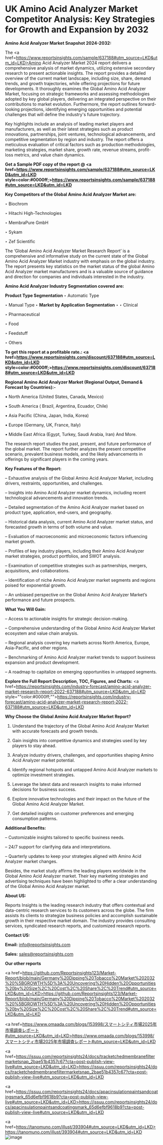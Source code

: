 # UK Amino Acid Analyzer Market Competitor Analysis: Key Strategies for Growth and Expansion by 2032

<strong>Amino Acid Analyzer Market Snapshot 2024-2032:</strong>

The <a href=https://www.reportsinsights.com/sample/637188#utm_source=LKD&utm_id=LKD>Amino Acid Analyzer Market 2024 report</a> delivers a comprehensive analysis of market dynamics, utilizing extensive secondary research to present actionable insights. The report provides a detailed overview of the current market landscape, including size, share, demand trends, and growth trajectories, while offering projections for future developments. It thoroughly examines the Global Amino Acid Analyzer Market, focusing on strategic frameworks and assessing methodologies adopted by key global players, delivering an integrated perspective on their contributions to market evolution. Furthermore, the report outlines forward-looking projections, identifying emerging opportunities and potential challenges that will define the industry's future trajectory.

Key highlights include an analysis of leading market players and manufacturers, as well as their latest strategies such as product innovations, partnerships, joint ventures, technological advancements, and competitive segmentation by region and industry. The report offers a meticulous evaluation of critical factors such as production methodologies, marketing strategies, market share, growth rate, revenue streams, profit-loss metrics, and value chain dynamics.

<strong>Get a Sample PDF copy of the report @ <a href=https://www.reportsinsights.com/sample/637188#utm_source=LKD&utm_id=LKD style=color:#0000ff;>https://www.reportsinsights.com/sample/637188#utm_source=LKD&utm_id=LKD</a></strong>

<strong>Key Competitors of the Global Amino Acid Analyzer Market are:</strong>

‣ Biochrom

‣ Hitachi High-Technologies

‣ MembraPure GmbH

‣ Sykam

‣ Zef Scientific

The ‘Global Amino Acid Analyzer Market Research Report’ is a comprehensive and informative study on the current state of the Global Amino Acid Analyzer Market industry with emphasis on the global industry. The report presents key statistics on the market status of the global Amino Acid Analyzer market manufacturers and is a valuable source of guidance and direction for companies and individuals interested in the industry.

<strong>Amino Acid Analyzer Industry Segmentation covered are:</strong>

<strong>Product Type Segmentation</strong>
‣
Automatic Type

‣ Manual Type
‣ 
<strong>Market by Application Segmentation</strong>
‣
‣  Clinical

‣ Pharmaceutical

‣ Food

‣ Feedstuff

‣ Others

<strong>To get this report at a profitable rate.: <a href=https://www.reportsinsights.com/discount/637188#utm_source=LKD&utm_id=LKD style=color:#0000ff;>https://www.reportsinsights.com/discount/637188#utm_source=LKD&utm_id=LKD</a></strong>

<strong>Regional Amino Acid Analyzer Market (Regional Output, Demand &amp; Forecast by Countries):-</strong>

• North America (United States, Canada, Mexico)

• South America ( Brazil, Argentina, Ecuador, Chile)

• Asia Pacific (China, Japan, India, Korea)

• Europe (Germany, UK, France, Italy)

• Middle East Africa (Egypt, Turkey, Saudi Arabia, Iran) And More.

The research report studies the past, present, and future performance of the global market. The report further analyzes the present competitive scenario, prevalent business models, and the likely advancements in offerings by significant players in the coming years.

<strong>Key Features of the Report:</strong>

– Exhaustive analysis of the Global Amino Acid Analyzer Market, including drivers, restraints, opportunities, and challenges.

– Insights into Amino Acid Analyzer market dynamics, including recent technological advancements and innovation trends.

– Detailed segmentation of the Amino Acid Analyzer market based on product type, application, end-users, and geography.

– Historical data analysis, current Amino Acid Analyzer market status, and forecasted growth in terms of both volume and value.

– Evaluation of macroeconomic and microeconomic factors influencing market growth.

– Profiles of key industry players, including their Amino Acid Analyzer market strategies, product portfolios, and SWOT analysis.

– Examination of competitive strategies such as partnerships, mergers, acquisitions, and collaborations.

– Identification of niche Amino Acid Analyzer market segments and regions poised for exponential growth.

– An unbiased perspective on the Global Amino Acid Analyzer Market’s performance and future prospects.

<strong>What You Will Gain:</strong>

– Access to actionable insights for strategic decision-making.

– Comprehensive understanding of the Global Amino Acid Analyzer Market ecosystem and value chain analysis.

– Regional analysis covering key markets across North America, Europe, Asia-Pacific, and other regions.

– Benchmarking of Amino Acid Analyzer market trends to support business expansion and product development.

– A roadmap to capitalize on emerging opportunities in untapped segments.

<strong>Explore the Full Report Description, TOC, Figures, and Charts:</strong>
<a href=https://reportsinsights.com/industry-forecast/amino-acid-analyzer-market-research-report-2022-637188#utm_source=LKD&utm_id=LKD style=""color:#0000ff;"">https://reportsinsights.com/industry-forecast/amino-acid-analyzer-market-research-report-2022-637188#utm_source=LKD&utm_id=LKD</a>

<strong>Why Choose the Global Amino Acid Analyzer Market Report?</strong>

1. Understand the trajectory of the Global Amino Acid Analyzer Market with accurate forecasts and growth trends.

2. Gain insights into competitive dynamics and strategies used by key players to stay ahead.

3. Analyze industry drivers, challenges, and opportunities shaping Amino Acid Analyzer market potential.

4. Identify regional hotspots and untapped Amino Acid Analyzer markets to optimize investment strategies.

5. Leverage the latest data and research insights to make informed decisions for business success.

6. Explore innovative technologies and their impact on the future of the Global Amino Acid Analyzer Market.

7. Get detailed insights on customer preferences and emerging consumption patterns.

<strong>Additional Benefits:</strong>

– Customizable insights tailored to specific business needs.

– 24/7 support for clarifying data and interpretations.

– Quarterly updates to keep your strategies aligned with Amino Acid Analyzer market changes.

Besides, the market study affirms the leading players worldwide in the Global Amino Acid Analyzer market. Their key marketing strategies and advertising techniques have been highlighted to offer a clear understanding of the Global Amino Acid Analyzer market.

<strong><strong>About US</strong>:</strong>

Reports Insights is the leading research industry that offers contextual and data-centric research services to its customers across the globe. The firm assists its clients to strategize business policies and accomplish sustainable growth in their respective market domain. The industry provides consulting services, syndicated research reports, and customized research reports.

<strong>Contact US:</strong>

<p class=><b>Email:</b> <a href=mailto:info@reportsinsights.com>info@reportsinsights.com</a></p>
<p class=><b>Sales:</b> <a href=mailto:sales@reportsinsights.com>sales@reportsinsights.com</a></p>

<strong>Our other reports</strong>

<a href=https://github.com/Reportsinsights123/Market-Report/blob/main/Germany%20Dipping%20Tobacco%20Market%202032%20%5BGROWTH%5D%3A%20Uncovering%20Hidden%20Opportunities%20by%20Size%2C%20Cost%2C%20Share%2C%20Trend#utm_source=LKD&utm_id=LKD>https://github.com/Reportsinsights123/Market-Report/blob/main/Germany%20Dipping%20Tobacco%20Market%202032%20%5BGROWTH%5D%3A%20Uncovering%20Hidden%20Opportunities%20by%20Size%2C%20Cost%2C%20Share%2C%20Trend#utm_source=LKD&utm_id=LKD</a>

<a href=https://www.omaada.com/blogs/153998/スマートシティ市場2025年市場調査レポート#utm_source=LKD&utm_id=LKD>https://www.omaada.com/blogs/153998/スマートシティ市場2025年市場調査レポート#utm_source=LKD&utm_id=LKD</a>

<a href=https://issuu.com/reportsinsights24/docs/tracketchedmembranefiltermarketsnap_2bae51b4357c67?cta=post-publish-view-live#utm_source=LKD&utm_id=LKD>https://issuu.com/reportsinsights24/docs/tracketchedmembranefiltermarketsnap_2bae51b4357c67?cta=post-publish-view-live#utm_source=LKD&utm_id=LKD</a>

<a href=https://issuu.com/reportsinsights24/docs/apacinsulationpaintsandcoatingsmark_65d6efbf9618b9?cta=post-publish-view-live#utm_source=LKD&utm_id=LKD>https://issuu.com/reportsinsights24/docs/apacinsulationpaintsandcoatingsmark_65d6efbf9618b9?cta=post-publish-view-live#utm_source=LKD&utm_id=LKD</a>

<a href=https://tanomuno.com/illust/393904#utm_source=LKD&utm_id=LKD>https://tanomuno.com/illust/393904#utm_source=LKD&utm_id=LKD</a>
![image](https://github.com/user-attachments/assets/8c2fbd48-39f4-44c0-83c1-819919808bef)
